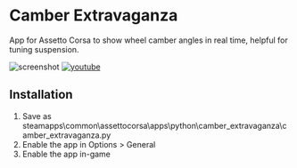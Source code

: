 # Camber Extravaganza

App for Assetto Corsa to show wheel camber angles in real time, helpful for tuning suspension.

![screenshot](https://i.redd.it/sn7joxj4uvey.png)
[![youtube](https://i.imgur.com/CjyzZ9t.png)](https://www.youtube.com/watch?v=IMbU8Rjkklg)

## Installation

1. Save as steamapps\common\assettocorsa\apps\python\camber_extravaganza\camber_extravaganza.py
2. Enable the app in Options > General
3. Enable the app in-game
